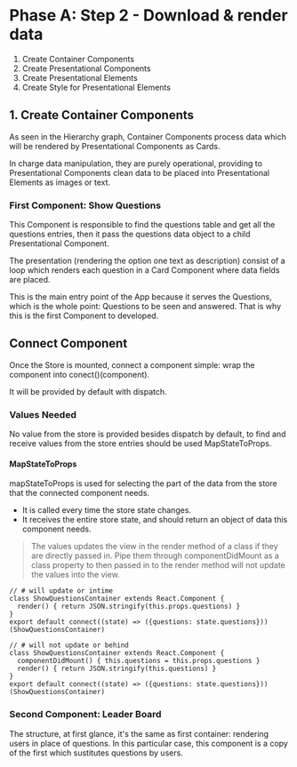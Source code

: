 # Phase A: Step 2 - Download & render data

1. Create Container Components
2. Create Presentational Components
3. Create Presentational Elements
4. Create Style for Presentational Elements

## 1. Create Container Components

As seen in the Hierarchy graph, Container Components process data which will be rendered by Presentational Components as Cards.

In charge data manipulation, they are purely operational, providing to Presentational Components clean data to be placed into Presentational Elements as images or text.

### First Component: Show Questions

This Component is responsible to find the questions table and get all the questions entries, then it pass the questions data object to a child Presentational Component.

The presentation (rendering the option one text as description) consist of a loop which renders each question in a Card Component where data fields are placed.

This is the main entry point of the App because it serves the Questions, which is the whole point: Questions to be seen and answered. That is why this is the first Component to developed.

## Connect Component

Once the Store is mounted, connect a component simple: wrap the component into conect()(component).

It will be provided by default with dispatch.

### Values Needed

No value from the store is provided besides dispatch by default, to find and receive values from the store entries should be used MapStateToProps.

#### MapStateToProps

mapStateToProps is used for selecting the part of the data from the store that the connected component needs.

* It is called every time the store state changes.
* It receives the entire store state, and should return an object of data this component needs.

> The values updates the view in the render method of a class if they are directly passed in. Pipe them through componentDidMount as a class property to then passed in to the render method will not update the values into the view.

```
// # will update or intime
class ShowQuestionsContainer extends React.Component {
  render() { return JSON.stringify(this.props.questions) }
}
export default connect((state) => ({questions: state.questions}))(ShowQuestionsContainer)

// # will not update or behind
class ShowQuestionsContainer extends React.Component {
  componentDidMount() { this.questions = this.props.questions }
  render() { return JSON.stringify(this.questions) }
}
export default connect((state) => ({questions: state.questions}))(ShowQuestionsContainer)
```

### Second Component: Leader Board

The structure, at first glance, it's the same as first container: rendering users in place of questions. In this particular case, this component is a copy of the first which sustitutes questions by users.
